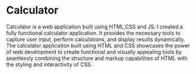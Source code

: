 # Calculator
Calculator is a web application built using HTML,CSS and JS.
I created a fully functional calculator application. It provides the necessary tools to capture user input, perform calculations, and display results dynamically. 
The calculator application built using HTML and CSS showcases the power of web development to create functional and visually appealing tools by seamlessly combining the structure and markup capabilities of HTML with the styling and interactivity of CSS.

